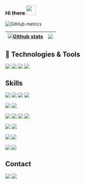 ### Hi there <img src="https://raw.githubusercontent.com/Viiprogrammer/Viiprogrammer/main/wave.gif" width="30px">
![GitHub metrics](https://metrics.lecoq.io/viiprogrammer) 

| <a href="https://github.com/viiprogrammer/github-readme-stats"><img align="center" src="https://github-readme-stats.vercel.app/api?username=viiprogrammer&theme=dark&show_icons=true&include_all_commits=true&hide_border=true" alt="Github stats" /></a> | <a href="https://github.com/viiprogrammer/github-readme-stats"><img align="center" src="https://github-readme-stats.vercel.app/api/top-langs/?username=viiprogrammer&layout=compact&hide_border=true&theme=dark" /></a> |
| ------------- | ------------- |
 

## 🔧 Technologies & Tools
![](https://img.shields.io/badge/OS-Linux-informational?style=flat&logo=linux&logoColor=white&color=2bbc8a)
![](https://img.shields.io/badge/Editor-IntelliJ_IDEA-informational?style=flat&logo=intellij-idea&logoColor=white&color=2bbc8a)
![](https://img.shields.io/badge/Shell-Bash-informational?style=flat&logo=gnu-bash&logoColor=white&color=2bbc8a)
![](https://img.shields.io/badge/Tools-Docker-informational?style=flat&logo=docker&logoColor=white&color=2bbc8a)

## Skills 
  ![](https://img.shields.io/badge/JavaScript-6%20Years-informational?style=flat&logo=javascript&logoColor=F7DF1E&color=F7DF1E)
  ![](https://img.shields.io/badge/PHP-4%20Year-informational?style=flat&logo=php&logoColor=767ab5&color=767ab5)
  ![](https://img.shields.io/badge/Node.JS-5%20Years-informational?style=flat&logo=node.js&logoColor=339933&color=339933)
  ![](https://img.shields.io/badge/NPM-4%20Years-informational?style=flat&logo=npm&logoColor=white&color=C21325)
  
  **![](https://img.shields.io/badge/MongoDB-2%20Year-informational?style=flat&logo=mongodb&logoColor=47A248&color=47A248)**
  **![](https://img.shields.io/badge/MYSQL-4%20Year-informational?style=flat&logo=MySQL&logoColor=61DAFB&color=47848F)**  
  
  
  **![](https://img.shields.io/badge/Vue.JS-2%20Month-informational?style=flat&logo=vue.js&logoColor=47A248&color=47A248)**
  ![](https://img.shields.io/badge/Mongoose.JS-1.5%20Year-informational?style=flat&logo=javascript&logoColor=F7DF1E&color=C21325)
  ![](https://img.shields.io/badge/Electron-1.5%20Year-informational?style=flat&logo=electron&logoColor=61DAFB&color=47848F)
  ![](https://img.shields.io/badge/Puppeteer-3%20Year-informational?style=flat&logo=puppeteer&logoColor=FFF&color=47848F)
   
  ![](https://img.shields.io/badge/Linux-5%20Year-informational?style=flat&logo=linux&logoColor=131313&color=131313)
  ![](https://img.shields.io/badge/GIT-4%20Year-informational?style=flat&logo=git&logoColor=ff9537&color=ff9537)
 
  **![](https://img.shields.io/badge/NGINX-5%20Year-informational?style=flat&logo=nginx&logoColor=339933&color=339933)
  ![](https://img.shields.io/badge/Apache-4%20Year-informational?style=flat&logo=apache&logoColor=d02700&color=d02700)**
  
  **![](https://img.shields.io/badge/Redis-1.5%20Year-informational?style=flat&logo=redis&logoColor=C21325&color=C21325)
  ![](https://img.shields.io/badge/Memcache-4%20Year-informational?style=flat&logo=memcache&logoColor=2b887d&color=2b887d)**
  
## Contact
  
<a href="https://t.me/AniCoder">![](https://img.shields.io/badge/Telegram-AniCoder-informational?style=flat&logo=telegram&logoColor=26A5E4&color=26A5E4)</a>
<a href="mailto:m_telega@mail.ru">![](https://img.shields.io/badge/Email-AniCoder-informational?style=flat&logo=m_telega@mail.ru&logoColor=26A5E4&color=26A5E4)</a>
